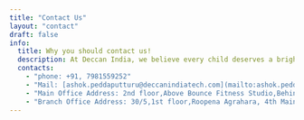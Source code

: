 ```yaml
---
title: "Contact Us"
layout: "contact"
draft: false
info: 
  title: Why you should contact us!
  description: At Deccan India, we believe every child deserves a bright future and it starts with quality education.
  contacts: 
    - "phone: +91, 7981559252"
    - "Mail: [ashok.peddaputturu@deccanindiatech.com](mailto:ashok.peddaputturu@deccanindiatech.com)"
    - "Main Office Address: 2nd floor,Above Bounce Fitness Studio,Behind Gandhi Statue,MR Palli Circle,New Balaji Colony,Tirupathi A.P-517501"
    - "Branch Office Address: 30/5,1st floor,Roopena Agrahara, 4th Main Rd, NGR Layout, BTM, Bengaluru, Karnataka-560068"
---
```

